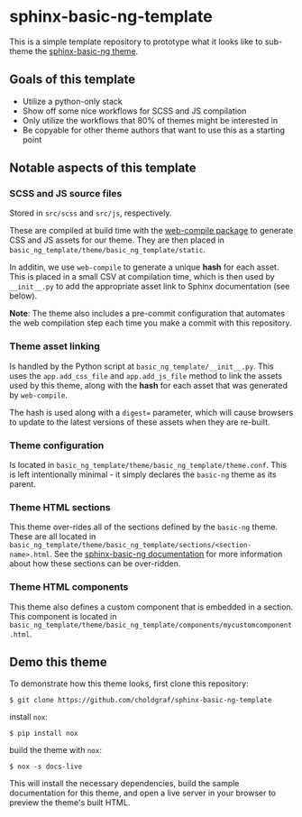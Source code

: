 # sphinx-basic-ng-template

This is a simple template repository to prototype what it looks like to sub-theme the [sphinx-basic-ng theme](https://sphinx-basic-ng.readthedocs.io/en/latest/).

## Goals of this template

- Utilize a python-only stack
- Show off some nice workflows for SCSS and JS compilation
- Only utilize the workflows that 80% of themes might be interested in
- Be copyable for other theme authors that want to use this as a starting point

## Notable aspects of this template

### SCSS and JS source files

Stored in `src/scss` and `src/js`, respectively.

These are compiled at build time with the [web-compile package](https://github.com/executablebooks/web-compile) to generate CSS and JS assets for our theme. They are then placed in `basic_ng_template/theme/basic_ng_template/static`.

In additin, we use `web-compile` to generate a unique **hash** for each asset.
This is placed in a small CSV at compilation time, which is then used by `__init__.py` to add the appropriate asset link to Sphinx documentation (see below).

**Note**: The theme also includes a pre-commit configuration that automates the web compilation step each time you make a commit with this repository.

### Theme asset linking

Is handled by the Python script at `basic_ng_template/__init__.py`.
This uses the `app.add_css_file` and `app.add_js_file` method to link the assets used by this theme, along with the **hash** for each asset that was generated by `web-compile`.

The hash is used along with a `digest=` parameter, which will cause browsers to update to the latest versions of these assets when they are re-built.

### Theme configuration

Is located in `basic_ng_template/theme/basic_ng_template/theme.conf`.
This is left intentionally minimal - it simply declares the `basic-ng` theme as its parent.

### Theme HTML sections

This theme over-rides all of the sections defined by the `basic-ng` theme.
These are all located in `basic_ng_template/theme/basic_ng_template/sections/<section-name>.html`.
See the [sphinx-basic-ng documentation](https://sphinx-basic-ng.readthedocs.io/en/latest/) for more information about how these sections can be over-ridden.

### Theme HTML components

This theme also defines a custom component that is embedded in a section.
This component is located in `basic_ng_template/theme/basic_ng_template/components/mycustomcomponent.html`.

## Demo this theme

To demonstrate how this theme looks, first clone this repository:

```console
$ git clone https://github.com/choldgraf/sphinx-basic-ng-template
```

install `nox`:

```console
$ pip install nox
```

build the theme with `nox`:

```console
$ nox -s docs-live
```

This will install the necessary dependencies, build the sample documentation for this theme, and open a live server in your browser to preview the theme's built HTML.
